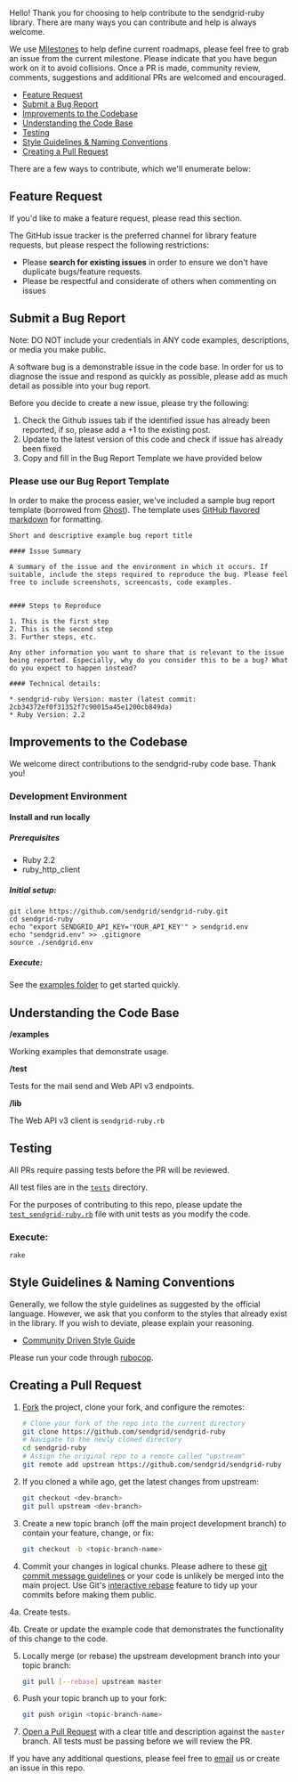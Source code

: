 Hello! Thank you for choosing to help contribute to the sendgrid-ruby library. There are many ways you can contribute and help is always welcome.

We use [Milestones](https://github.com/sendgrid/sendgrid-ruby/milestones) to help define current roadmaps, please feel free to grab an issue from the current milestone. Please indicate that you have begun work on it to avoid collisions. Once a PR is made, community review, comments, suggestions and additional PRs are welcomed and encouraged.

* [Feature Request](#feature_request)
* [Submit a Bug Report](#submit_a_bug_report)
* [Improvements to the Codebase](#improvements_to_the_codebase)
* [Understanding the Code Base](#understanding_the_codebase)
* [Testing](#testing)
* [Style Guidelines & Naming Conventions](#style_guidelines_and_naming_conventions)
* [Creating a Pull Request](#creating_a_pull_request)

There are a few ways to contribute, which we'll enumerate below:

<a name="feature_request"></a>
## Feature Request

If you'd like to make a feature request, please read this section.

The GitHub issue tracker is the preferred channel for library feature requests, but please respect the following restrictions:

- Please **search for existing issues** in order to ensure we don't have duplicate bugs/feature requests.
- Please be respectful and considerate of others when commenting on issues

<a name="submit_a_bug_report"></a>
## Submit a Bug Report

Note: DO NOT include your credentials in ANY code examples, descriptions, or media you make public.

A software bug is a demonstrable issue in the code base. In order for us to diagnose the issue and respond as quickly as possible, please add as much detail as possible into your bug report.

Before you decide to create a new issue, please try the following:

1. Check the Github issues tab if the identified issue has already been reported, if so, please add a +1 to the existing post.
2. Update to the latest version of this code and check if issue has already been fixed
3. Copy and fill in the Bug Report Template we have provided below

### Please use our Bug Report Template

In order to make the process easier, we've included a sample bug report template (borrowed from [Ghost](https://github.com/TryGhost/Ghost/)). The template uses [GitHub flavored markdown](https://help.github.com/articles/github-flavored-markdown/) for formatting.

```
Short and descriptive example bug report title

#### Issue Summary

A summary of the issue and the environment in which it occurs. If suitable, include the steps required to reproduce the bug. Please feel free to include screenshots, screencasts, code examples.


#### Steps to Reproduce

1. This is the first step
2. This is the second step
3. Further steps, etc.

Any other information you want to share that is relevant to the issue being reported. Especially, why do you consider this to be a bug? What do you expect to happen instead?

#### Technical details:

* sendgrid-ruby Version: master (latest commit: 2cb34372ef0f31352f7c90015a45e1200cb849da)
* Ruby Version: 2.2
```

<a name="improvements_to_the_codebase"></a>
## Improvements to the Codebase

We welcome direct contributions to the sendgrid-ruby code base. Thank you!

### Development Environment ###

#### Install and run locally ####

##### Prerequisites #####

* Ruby 2.2
* ruby_http_client

##### Initial setup: #####

```
git clone https://github.com/sendgrid/sendgrid-ruby.git
cd sendgrid-ruby
echo "export SENDGRID_API_KEY='YOUR_API_KEY'" > sendgrid.env
echo "sendgrid.env" >> .gitignore
source ./sendgrid.env
```

##### Execute: #####

See the [examples folder](https://github.com/sendgrid/sendgrid-ruby/tree/master/examples) to get started quickly.

<a name="understanding_the_codebase"></a>
## Understanding the Code Base

**/examples**

Working examples that demonstrate usage.

**/test**

Tests for the mail send and Web API v3 endpoints.

**/lib**

The Web API v3 client is `sendgrid-ruby.rb`

<a name="testing"></a>
## Testing

All PRs require passing tests before the PR will be reviewed.

All test files are in the [`tests`](https://github.com/sendgrid/sendgrid-ruby/tree/master/test) directory.

For the purposes of contributing to this repo, please update the [`test_sendgrid-ruby.rb`](https://github.com/sendgrid/sendgrid-ruby/blob/master/test/test_sendgrid-ruby.rb) file with unit tests as you modify the code.

### Execute: ###

```
rake
```

<a name="style_guidelines_and_naming_conventions"></a>
## Style Guidelines & Naming Conventions

Generally, we follow the style guidelines as suggested by the official language. However, we ask that you conform to the styles that already exist in the library. If you wish to deviate, please explain your reasoning.

* [Community Driven Style Guide](https://github.com/bbatsov/ruby-style-guide)

Please run your code through [rubocop](https://github.com/bbatsov/rubocop).

## Creating a Pull Request<a name="creating_a_pull_request"></a>

1. [Fork](https://help.github.com/fork-a-repo/) the project, clone your fork,
   and configure the remotes:

   ```bash
   # Clone your fork of the repo into the current directory
   git clone https://github.com/sendgrid/sendgrid-ruby
   # Navigate to the newly cloned directory
   cd sendgrid-ruby
   # Assign the original repo to a remote called "upstream"
   git remote add upstream https://github.com/sendgrid/sendgrid-ruby
   ```

2. If you cloned a while ago, get the latest changes from upstream:

   ```bash
   git checkout <dev-branch>
   git pull upstream <dev-branch>
   ```

3. Create a new topic branch (off the main project development branch) to
   contain your feature, change, or fix:

   ```bash
   git checkout -b <topic-branch-name>
   ```

4. Commit your changes in logical chunks. Please adhere to these [git commit
   message guidelines](http://tbaggery.com/2008/04/19/a-note-about-git-commit-messages.html)
   or your code is unlikely be merged into the main project. Use Git's
   [interactive rebase](https://help.github.com/articles/interactive-rebase)
   feature to tidy up your commits before making them public.

4a. Create tests.

4b. Create or update the example code that demonstrates the functionality of this change to the code.

5. Locally merge (or rebase) the upstream development branch into your topic branch:

   ```bash
   git pull [--rebase] upstream master
   ```

6. Push your topic branch up to your fork:

   ```bash
   git push origin <topic-branch-name>
   ```

7. [Open a Pull Request](https://help.github.com/articles/using-pull-requests/)
    with a clear title and description against the `master` branch. All tests must be passing before we will review the PR.

If you have any additional questions, please feel free to [email](mailto:dx@sendgrid.com) us or create an issue in this repo.

